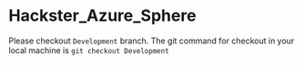 # Hackster_Azure_Sphere
Please checkout `Development` branch. The git command for checkout in your local machine is
`git checkout Development`
